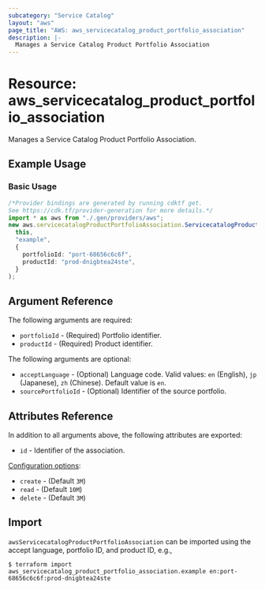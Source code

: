 ```yaml
---
subcategory: "Service Catalog"
layout: "aws"
page_title: "AWS: aws_servicecatalog_product_portfolio_association"
description: |-
  Manages a Service Catalog Product Portfolio Association
---
```


# Resource: aws\_servicecatalog\_product\_portfolio\_association

Manages a Service Catalog Product Portfolio Association.

## Example Usage

### Basic Usage

```typescript
/*Provider bindings are generated by running cdktf get.
See https://cdk.tf/provider-generation for more details.*/
import * as aws from "./.gen/providers/aws";
new aws.servicecatalogProductPortfolioAssociation.ServicecatalogProductPortfolioAssociation(
  this,
  "example",
  {
    portfolioId: "port-68656c6c6f",
    productId: "prod-dnigbtea24ste",
  }
);

```

## Argument Reference

The following arguments are required:

* `portfolioId` - (Required) Portfolio identifier.
* `productId` - (Required) Product identifier.

The following arguments are optional:

* `acceptLanguage` - (Optional) Language code. Valid values: `en` (English), `jp` (Japanese), `zh` (Chinese). Default value is `en`.
* `sourcePortfolioId` - (Optional) Identifier of the source portfolio.

## Attributes Reference

In addition to all arguments above, the following attributes are exported:

* `id` - Identifier of the association.

[Configuration options](https://developer.hashicorp.com/terraform/language/resources/syntax#operation-timeouts):

* `create` - (Default `3M`)
* `read` - (Default `10M`)
* `delete` - (Default `3M`)

## Import

`awsServicecatalogProductPortfolioAssociation` can be imported using the accept language, portfolio ID, and product ID, e.g.,

```console
$ terraform import aws_servicecatalog_product_portfolio_association.example en:port-68656c6c6f:prod-dnigbtea24ste
```
